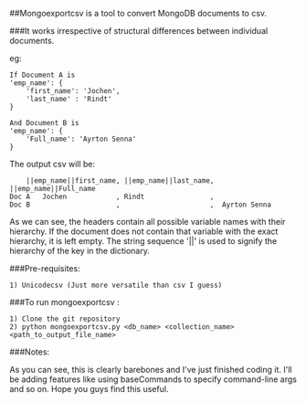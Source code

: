##Mongoexportcsv is a tool to convert MongoDB documents to csv.

###It works irrespective of structural differences between individual documents. 

eg: 

    If Document A is
	'emp_name': {
		'first_name': 'Jochen',
		'last_name' : 'Rindt'
	}
	
    And Document B is
    'emp_name': {
		'Full_name': 'Ayrton Senna'
	}


The output csv will be:

		||emp_name||first_name, ||emp_name||last_name, ||emp_name||Full_name
	Doc A	Jochen		      , Rindt                ,  
	Doc B   	              ,                      ,  Ayrton Senna

As we can see, the headers contain all possible variable names with 
their hierarchy. If the document does not contain that variable with the
exact hierarchy, it is left empty.
The string sequence '||' is used to signify the hierarchy of the
key in the dictionary.

###Pre-requisites:

	1) Unicodecsv (Just more versatile than csv I guess)

###To run mongoexportcsv : 

	1) Clone the git repository
	2) python mongoexportcsv.py <db_name> <collection_name> <path_to_output_file_name>

###Notes:

As you can see, this is clearly barebones and I've just finished coding it.
I'll be adding features like using baseCommands to specify command-line args
and so on.
Hope you guys find this useful.
